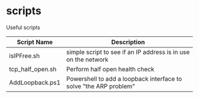
# scripts

Useful scripts

 Script Name | Description
 ------ | ------ |
 isIPFree.sh | simple script to see if an IP address is in use on the network
 tcp_half_open.sh | Perform half open health check
 AddLoopback.ps1 | Powershell to add a loopback interface to solve "the ARP problem"
